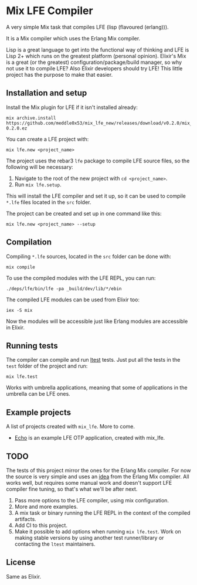# Mix LFE Compiler

A very simple Mix task that compiles LFE (lisp (flavoured (erlang))).

It is a Mix compiler which uses the Erlang Mix compiler.

Lisp is a great language to get into the functional way of thinking and LFE is Lisp 2+ which runs on the greatest platform (personal opinion).
Elixir's Mix is a great (or the greatest) configuration/package/build manager, so why not use it to compile LFE?
Also Elixir developers should try LFE! This little project has the purpose to make that easier.

## Installation and setup

Install the Mix plugin for LFE if it isn't installed already:

```
mix archive.install https://github.com/meddle0x53/mix_lfe_new/releases/download/v0.2.0/mix_lfe_new-0.2.0.ez
```

You can create a LFE project with:

```
mix lfe.new <project_name>
```

The project uses the rebar3 `lfe` package to compile LFE source files, so the following will be necessary:

1. Navigate to the root of the new project with `cd <project_name>`.
2. Run `mix lfe.setup`.

This will install the LFE compiler and set it up, so it can be used to compile `*.lfe` files located in the `src` folder.

The project can be created and set up in one command like this:

```
mix lfe.new <project_name> --setup
```

## Compilation

Compiling `*.lfe` sources, located in the `src` folder can be done with:

```
mix compile
```

To use the compiled modules with the LFE REPL, you can run:

```
./deps/lfe/bin/lfe -pa _build/dev/lib/*/ebin
```

The compiled LFE modules can be used from Elixir too:

```
iex -S mix
```

Now the modules will be accessible just like Erlang modules are accessible in Elixir.

## Running tests

The compiler can compile and run [ltest](https://github.com/lfex/ltest) tests.
Just put all the tests in the `test` folder of the project and run:

```
mix lfe.test
```

Works with umbrella applications, meaning that some of applications in the umbrella can be LFE ones.

## Example projects

A list of projects created with `mix_lfe`. More to come.

* [Echo](https://github.com/meddle0x53/echo) is an example LFE OTP application, created with mix_lfe.

## TODO

The tests of this project mirror the ones for the Erlang Mix compiler.
For now the source is very simple and uses  an [idea](https://github.com/elixir-lang/elixir/blob/e1c903a5956e4cb9075f0aac00638145788b0da4/lib/mix/lib/mix/compilers/erlang.ex#L20) from the Erlang Mix compiler.
All works well, but requires some manual work and doesn't support LFE compiler fine tuning, so that's what we'll be after next.

1. Pass more options to the LFE compiler, using mix configuration.
2. More and more examples.
3. A mix task or binary running the LFE REPL in the context of the compiled artifacts.
4. Add CI to this project.
5. Make it possible to add options when running `mix lfe.test`. Work on making stable versions by using another test runner/library or contacting the `ltest` maintainers.

## License

Same as Elixir.
